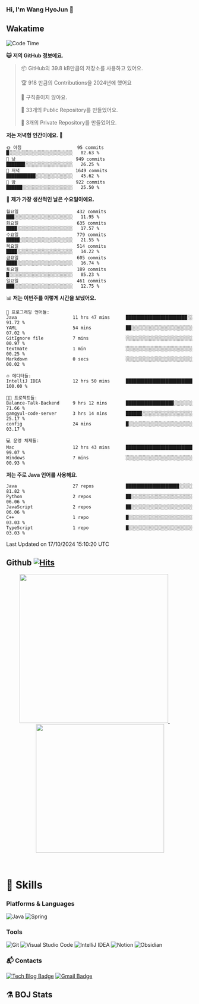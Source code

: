 ### Hi, I'm Wang HyoJun 👋

## Wakatime
<!--START_SECTION:waka-->
![Code Time](http://img.shields.io/badge/Code%20Time-274%20hrs%209%20mins-blue)

**🐱 저의 GitHub 정보에요.** 

> 📦 GitHub의 39.8 kB만큼의 저장소를 사용하고 있어요. 
 > 
> 🏆 918 만큼의 Contributions을 2024년에 했어요
 > 
> 🚫 구직중이지 않아요.
 > 
> 📜 33개의 Public Repository를 만들었어요. 
 > 
> 🔑 3개의 Private Repository를 만들었어요. 
 > 
**저는 저녁형 인간이에요. 🦉** 

```text
🌞 아침                     95 commits          █░░░░░░░░░░░░░░░░░░░░░░░░   02.63 % 
🌆 낮　                     949 commits         ███████░░░░░░░░░░░░░░░░░░   26.25 % 
🌃 저녁                     1649 commits        ███████████░░░░░░░░░░░░░░   45.62 % 
🌙 밤　                     922 commits         ██████░░░░░░░░░░░░░░░░░░░   25.50 % 
```
📅 **제가 가장 생산적인 날은 수요일이에요.** 

```text
월요일                      432 commits         ███░░░░░░░░░░░░░░░░░░░░░░   11.95 % 
화요일                      635 commits         ████░░░░░░░░░░░░░░░░░░░░░   17.57 % 
수요일                      779 commits         █████░░░░░░░░░░░░░░░░░░░░   21.55 % 
목요일                      514 commits         ████░░░░░░░░░░░░░░░░░░░░░   14.22 % 
금요일                      605 commits         ████░░░░░░░░░░░░░░░░░░░░░   16.74 % 
토요일                      189 commits         █░░░░░░░░░░░░░░░░░░░░░░░░   05.23 % 
일요일                      461 commits         ███░░░░░░░░░░░░░░░░░░░░░░   12.75 % 
```


📊 **저는 이번주를 이렇게 시간을 보냈어요.** 

```text
💬 프로그래밍 언어들: 
Java                     11 hrs 47 mins      ███████████████████████░░   91.72 % 
YAML                     54 mins             ██░░░░░░░░░░░░░░░░░░░░░░░   07.02 % 
GitIgnore file           7 mins              ░░░░░░░░░░░░░░░░░░░░░░░░░   00.97 % 
textmate                 1 min               ░░░░░░░░░░░░░░░░░░░░░░░░░   00.25 % 
Markdown                 0 secs              ░░░░░░░░░░░░░░░░░░░░░░░░░   00.02 % 

🔥 에디터들: 
IntelliJ IDEA            12 hrs 50 mins      █████████████████████████   100.00 % 

🐱‍💻 프로젝트들: 
Balance-Talk-Backend     9 hrs 12 mins       ██████████████████░░░░░░░   71.66 % 
gamgyul-code-server      3 hrs 14 mins       ██████░░░░░░░░░░░░░░░░░░░   25.17 % 
config                   24 mins             █░░░░░░░░░░░░░░░░░░░░░░░░   03.17 % 

💻 운영 체제들: 
Mac                      12 hrs 43 mins      █████████████████████████   99.07 % 
Windows                  7 mins              ░░░░░░░░░░░░░░░░░░░░░░░░░   00.93 % 
```

**저는 주로 Java 언어를 사용해요.** 

```text
Java                     27 repos            ████████████████████░░░░░   81.82 % 
Python                   2 repos             ██░░░░░░░░░░░░░░░░░░░░░░░   06.06 % 
JavaScript               2 repos             ██░░░░░░░░░░░░░░░░░░░░░░░   06.06 % 
C++                      1 repo              █░░░░░░░░░░░░░░░░░░░░░░░░   03.03 % 
TypeScript               1 repo              █░░░░░░░░░░░░░░░░░░░░░░░░   03.03 % 
```




 Last Updated on 17/10/2024 15:10:20 UTC
<!--END_SECTION:waka-->

## Github [![Hits](https://hits.seeyoufarm.com/api/count/incr/badge.svg?url=https%3A%2F%2Fgithub.com%2Fgywns0417%2Fhit-counter&count_bg=%239AEB68&title_bg=%23B1D1F7&icon=&icon_color=%23E7E7E7&title=hits&edge_flat=false)](https://hits.seeyoufarm.com)

<p align="center">
  <a href="https://github.com/gywns0417">
    <img src="https://github-readme-stats.vercel.app/api?username=gywns0417&show_icons=true&theme=catppuccin_latte" width="400" style="max-width:100%;" />
  </a>
  &nbsp;
  &nbsp;
  &nbsp;
  &nbsp;
  <a href="https://github.com/gywns0417">
    <img src="https://github-readme-stats.vercel.app/api/top-langs/?username=gywns0417&layout=compact&show_icons=true&show_owner=true&theme=nord" width="345" style="max-width:100%;"/>
  </a>
</p>


<br>

# 💪 Skills
### Platforms & Languages
![Java](https://img.shields.io/badge/Java-007396.svg?&style=for-the-badge&logo=Java&logoColor=white)
![Spring](https://img.shields.io/badge/Spring-6DB33F.svg?&style=for-the-badge&logo=Spring&logoColor=white)

### Tools
![Git](https://img.shields.io/badge/Git-F05032.svg?&style=for-the-badge&logo=Git&logoColor=white)
![Visual Studio Code](https://img.shields.io/badge/Visual%20Studio%20Code-007ACC.svg?&style=for-the-badge&logo=Visual%20Studio%20Code&logoColor=white)
![IntelliJ IDEA](https://img.shields.io/badge/IntelliJ%20IDEA-000000.svg?&style=for-the-badge&logo=IntelliJ%20IDEA&logoColor=white)
![Notion](https://img.shields.io/badge/Notion-000000.svg?&style=for-the-badge&logo=Notion&logoColor=white)
![Obsidian](https://img.shields.io/badge/Obsidian-7C3AED.svg?&style=for-the-badge&logo=Obsidian&logoColor=white)


### :mailbox_with_mail: Contacts
[![Tech Blog Badge](http://img.shields.io/badge/-Tech%20blog-black?style=flat-square&logo=github&link=https://king-dev.tistory.com/)](https://king.tistory.com/)
[![Gmail Badge](https://img.shields.io/badge/Gmail-d14836?style=flat-square&logo=Gmail&logoColor=white&link=mailto:gywns0417@gmail.com)](mailto:gywns0417@gmail.com)

## ⚗️ BOJ Stats

<!--[![Solved.ac Profile](http://mazassumnida.wtf/api/v2/generate_badge?boj=gywns0417)](https://solved.ac/gywns0417/)
